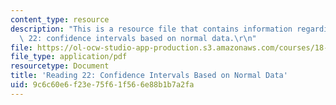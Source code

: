 ```yaml
---
content_type: resource
description: "This is a resource file that contains information regarding reading\
  \ 22: confidence intervals based on normal data.\r\n"
file: https://ol-ocw-studio-app-production.s3.amazonaws.com/courses/18-05-introduction-to-probability-and-statistics-spring-2014/9c6c60e6f23e75f61f566e88b1b7a2fa_MIT18_05S14_Reading22.pdf
file_type: application/pdf
resourcetype: Document
title: 'Reading 22: Confidence Intervals Based on Normal Data'
uid: 9c6c60e6-f23e-75f6-1f56-6e88b1b7a2fa
---
```

